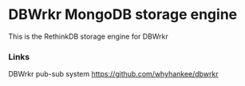# DBWrkr MongoDB storage engine

This is the RethinkDB storage engine for DBWrkr

### Links

DBWrkr pub-sub system <https://github.com/whyhankee/dbwrkr>
